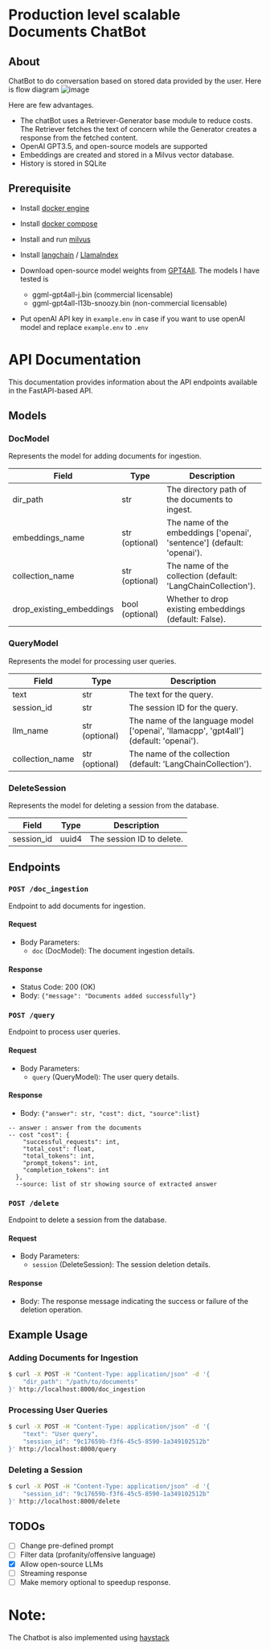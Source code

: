 # Production level scalable Documents ChatBot

## About
ChatBot to do conversation based on stored data provided by the user. Here is flow diagram
![image](https://github.com/talhaanwarch/doc_chat_api/assets/37379131/ebd2f33e-2383-4120-87ae-1f136e8334ef)


Here are few advantages.
* The chatBot uses a Retriever-Generator base module to reduce costs. The Retriever fetches the text of concern while the Generator creates a response from the fetched content.
* OpenAI GPT3.5, and open-source models are supported
* Embeddings are created  and stored in a Milvus vector database.
* History is stored in SQLite

## Prerequisite
* Install [docker engine](https://docs.docker.com/engine/install/ubuntu/#install-using-the-repository)
* Install [docker compose](https://docs.docker.com/compose/install/linux/#install-using-the-repository)
* Install and run [milvus](https://milvus.io/docs/install_standalone-docker.md)
* Install [langchain](https://python.langchain.com/en/latest/index.html) / [LlamaIndex](https://gpt-index.readthedocs.io/en/latest/)
* Download open-source model weights from [GPT4All](https://gpt4all.io/index.html). The models I have tested is 
    
    * ggml-gpt4all-j.bin (commercial licensable)     
    * ggml-gpt4all-l13b-snoozy.bin (non-commercial licensable)
* Put openAI API key in `example.env` in case if you want to use openAI model and replace `example.env` to `.env`

# API Documentation

This documentation provides information about the API endpoints available in the FastAPI-based API.

## Models

### DocModel

Represents the model for adding documents for ingestion.

| Field           | Type             | Description                                                |
| --------------- | ---------------- | ---------------------------------------------------------- |
| dir_path        | str              | The directory path of the documents to ingest.              |
| embeddings_name | str (optional) | The name of the embeddings ['openai', 'sentence'] (default: 'openai').      |
| collection_name | str (optional)   | The name of the collection (default: 'LangChainCollection').|
| drop_existing_embeddings | bool (optional) | Whether to drop existing embeddings (default: False).    |

### QueryModel

Represents the model for processing user queries.

| Field           | Type                                       | Description                                                |
| --------------- | ------------------------------------------ | ---------------------------------------------------------- |
| text            | str                                        | The text for the query.                                    |
| session_id      | str                                        | The session ID for the query.                              |
| llm_name        | str (optional) | The name of the language model ['openai', 'llamacpp', 'gpt4all'] (default: 'openai').       |
| collection_name | str (optional)                             | The name of the collection (default: 'LangChainCollection').|

### DeleteSession

Represents the model for deleting a session from the database.

| Field             | Type              | Description                                   |
| ----------------- | ----------------- | --------------------------------------------- |
| session_id        | uuid4               | The session ID to delete.                     |

## Endpoints

### `POST /doc_ingestion`

Endpoint to add documents for ingestion.

#### Request

- Body Parameters:
  - `doc` (DocModel): The document ingestion details.

#### Response

- Status Code: 200 (OK)
- Body: `{"message": "Documents added successfully"}`

### `POST /query`

Endpoint to process user queries.

#### Request

- Body Parameters:
  - `query` (QueryModel): The user query details.

#### Response

- Body: `{"answer": str, "cost": dict, "source":list}`
```
-- answer : answer from the documents
-- cost "cost": {
    "successful_requests": int,
    "total_cost": float,
    "total_tokens": int,
    "prompt_tokens": int,
    "completion_tokens": int
  },
  --source: list of str showing source of extracted answer
```
### `POST /delete`

Endpoint to delete a session from the database.

#### Request

- Body Parameters:
  - `session` (DeleteSession): The session deletion details.

#### Response

- Body: The response message indicating the success or failure of the deletion operation.

## Example Usage

### Adding Documents for Ingestion

```bash
$ curl -X POST -H "Content-Type: application/json" -d '{
    "dir_path": "/path/to/documents"
}' http://localhost:8000/doc_ingestion
```

### Processing User Queries

```bash
$ curl -X POST -H "Content-Type: application/json" -d '{
    "text": "User query",
    "session_id": "9c17659b-f3f6-45c5-8590-1a349102512b"
}' http://localhost:8000/query
```

### Deleting a Session

```bash
$ curl -X POST -H "Content-Type: application/json" -d '{
    "session_id": "9c17659b-f3f6-45c5-8590-1a349102512b"
}' http://localhost:8000/delete
```

## TODOs
- [ ]  Change pre-defined prompt 
- [ ]  Filter data (profanity/offensive language)
- [X]  Allow open-source LLMs
- [ ]  Streaming response
- [ ]  Make memory optional to speedup response. 

# Note:
The Chatbot is also implemented using [haystack](https://github.com/talhaanwarch/openai-chatbot/tree/haystack)
